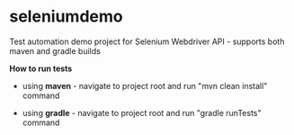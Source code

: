 # seleniumdemo
Test automation demo project for Selenium Webdriver API - supports both maven and gradle builds

**How to run tests**
  
* using __maven__ - navigate to project root and run "mvn clean install" command
  
* using __gradle__ - navigate to project root and run "gradle runTests" command
